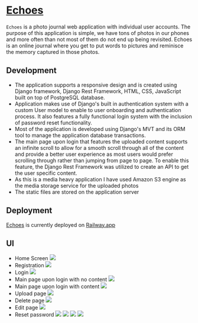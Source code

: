 # [Echoes](https://echoes.up.railway.app/)
`Echoes` is a photo journal web application with individual user accounts. The purpose of this application is simple, we have tons of photos in our phones and more often than not most of them do not end up being revisited.
Echoes is an online journal where you get to put words to pictures and reminisce the memory captured in those photos. 

## Development
- The application supports a responsive design and is created using Django framework, Django Rest Framework, HTML, CSS, JavaScript built on top of PostgreSQL database. 
- Application makes use of Django's built in authentication system with a custom User model to enable to user onboarding and authentication process. It also features a fully functional login system with the inclusion of password reset functionality.
- Most of the application is developed using Django's MVT and its ORM tool to manage the application database transactions.
- The main page upon login that features the uploaded content supports an infinite scroll to allow for a smooth scroll through all of the content and provide a better user experience as most users would prefer scrolling through rather than jumping from page to page. To enable this feature, the Django Rest Framework was utilized to create an API to get the user specific content.
- As this is a media heavy application I have used Amazon S3 engine as the media storage service for the uploaded photos
- The static files are stored on the application server

## Deployment
[Echoes](https://echoes.up.railway.app/) is currently deployed on [Railway.app](https://railway.app/)


## UI

- Home Screen
![](./assets/images/app_homepage.png)
- Registration
![](./assets/images/app_signup.png)
- Login
![](./assets/images/app_login.png)
- Main page upon login with no content
![](./assets/images/app_user-home_no_content.png)
- Main page upon login with content
![](./assets/images/app_user-home.png)
- Upload page
![](./assets/images/app_upload-photo.png)
- Delete page
![](./assets/images/app_user-home_delete.png)
- Edit page
![](./assets/images/app_upload-photo.png)
- Reset password 
![](./assets/images/app_password-reset.png) 
![](./assets/images/app_password-reset_done.png) 
![](./assets/images/app_password-reset-confirm_password.png)
![](./assets/images/app_password-reset-complete.png)

